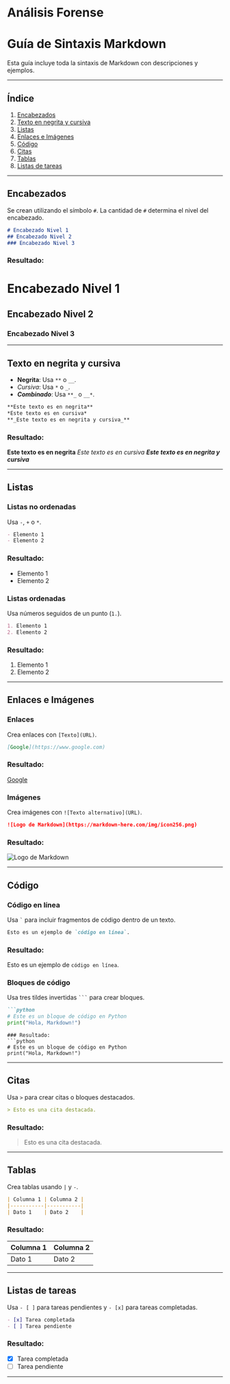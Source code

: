 # Análisis Forense

# Guía de Sintaxis Markdown

Esta guía incluye toda la sintaxis de Markdown con descripciones y ejemplos.

---

## Índice
1. [Encabezados](#encabezados)
2. [Texto en negrita y cursiva](#texto-en-negrita-y-cursiva)
3. [Listas](#listas)
4. [Enlaces e Imágenes](#enlaces-e-imagenes)
5. [Código](#codigo)
6. [Citas](#citas)
7. [Tablas](#tablas)
8. [Listas de tareas](#listas-de-tareas)

---

## Encabezados
Se crean utilizando el símbolo `#`. La cantidad de `#` determina el nivel del encabezado.
```markdown
# Encabezado Nivel 1
## Encabezado Nivel 2
### Encabezado Nivel 3
```
### Resultado:
# Encabezado Nivel 1
## Encabezado Nivel 2
### Encabezado Nivel 3

---

## Texto en negrita y cursiva
- **Negrita**: Usa `**` o `__`.
- *Cursiva*: Usa `*` o `_`.
- **_Combinado_**: Usa `**_` o `__*`.

```markdown
**Este texto es en negrita**
*Este texto es en cursiva*
**_Este texto es en negrita y cursiva_**
```
### Resultado:
**Este texto es en negrita**
*Este texto es en cursiva*
**_Este texto es en negrita y cursiva_**

---

## Listas

### Listas no ordenadas
Usa `-`, `+` o `*`.
```markdown
- Elemento 1
- Elemento 2
```
### Resultado:
- Elemento 1
- Elemento 2

### Listas ordenadas
Usa números seguidos de un punto (`1.`).
```markdown
1. Elemento 1
2. Elemento 2
```
### Resultado:
1. Elemento 1
2. Elemento 2

---

## Enlaces e Imágenes

### Enlaces
Crea enlaces con `[Texto](URL)`.
```markdown
[Google](https://www.google.com)
```
### Resultado:
[Google](https://www.google.com)

### Imágenes
Crea imágenes con `![Texto alternativo](URL)`.
```markdown
![Logo de Markdown](https://markdown-here.com/img/icon256.png)
```
### Resultado:
![Logo de Markdown](https://markdown-here.com/img/icon256.png)

---

## Código

### Código en línea
Usa `` ` `` para incluir fragmentos de código dentro de un texto.
```markdown
Esto es un ejemplo de `código en línea`.
```
### Resultado:
Esto es un ejemplo de `código en línea`.

### Bloques de código
Usa tres tildes invertidas `` ``` `` para crear bloques.
```markdown
```python
# Este es un bloque de código en Python
print("Hola, Markdown!")
```
```
### Resultado:
```python
# Este es un bloque de código en Python
print("Hola, Markdown!")
```

---

## Citas
Usa `>` para crear citas o bloques destacados.
```markdown
> Esto es una cita destacada.
```
### Resultado:
> Esto es una cita destacada.

---

## Tablas
Crea tablas usando `|` y `-`.
```markdown
| Columna 1 | Columna 2 |
|-----------|-----------|
| Dato 1    | Dato 2    |
```
### Resultado:
| Columna 1 | Columna 2 |
|-----------|-----------|
| Dato 1    | Dato 2    |

---

## Listas de tareas
Usa `- [ ]` para tareas pendientes y `- [x]` para tareas completadas.
```markdown
- [x] Tarea completada
- [ ] Tarea pendiente
```
### Resultado:
- [x] Tarea completada
- [ ] Tarea pendiente

---
